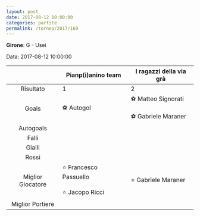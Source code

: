 ```yaml
---
layout: post
date: 2017-08-12 10:00:00
categories: partite
permalink: /torneo/2017/169
---
```

**Girone**: G - Usei

Data: 2017-08-12 10:00:00

| | Pianp(i)anino team | I ragazzi della via grà |
|:-----:|-----|-----|
Risultato|1|2
Goals|⚽   Autogol|⚽ Matteo Signorati <br/><br/>⚽ Gabriele Maraner <br/>
Autogoals||
Falli||
Gialli||
Rossi||
Miglior Giocatore|⭐ Francesco Passuello<br/><br/>⭐ Jacopo Ricci<br/>|⭐ Gabriele Maraner <br/>
Miglior Portiere||
